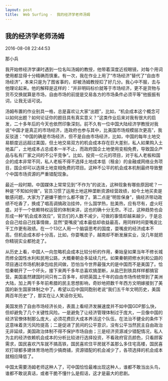 ```yaml
---
layout: post
title:  Web Surfing -  我的经济学老师汤姆
---
```


## 我的经济学老师汤姆
2016-08-08 22:44:53

那小兵

我开始修经济学课时遇到一位名叫汤姆的教授，他带着深度近视眼镜，对每个用词使用都显得十分精确而慎重。有一次，我在作业上用了“市场经济”替代了“自由市场经济”，本来只是为了图省事的，却被汤姆教授扣了好几分。我心中不服，去与他理论起来。他的解释是这样的：“并非明码标价就等于市场经济，更不是货物与货币交换就算是市场，自由市场的前提是交易各方的市场条件必须平等”他振振有词，让我无话可说。

汤姆布置的作业别具一格，总是喜欢让大家“出题”，比如，“机会成本这个概念可以如何出题？如何论证你的题目具有真实意义？”这类作业后来对我有很大的启发，二十多年后的今天也依然印象深刻。前不久有一位中国大陆经济学教授对我说“中国才是真正的市场经济，连政府也参与其中，比美国市场规模层次更高”，我反驳道：“中国的确是市场经济，但不是自由市场经济，比如，中国的每年土地交易额度远远超过美国，但土地交易双方的机会成本存在巨大差别，私人如果购入土地盖厂，土地成本占总成本一半不止，而政府国企土地使用变相免费，导致国企产品与私有厂家之间的不公平竞争”。比如，投资一亿元的项目，对于私人老板和国企的成本非常不同，私人老板不得不选择土地成本低（租金）的金融或网络业务项目，国企却可以选择土地变相免费的项目。这种不公平的机会成本机制最终导致整个中国市场资源的严重错配现象。

最近一段时期，中国媒体上常常见到“不作为”的说法，这种现象有哪些原因呢？一种是“不知如何做”，官员习惯了运用土地这种垄断资源经营政绩，如今土地买卖是敏感问题，大家为了避嫌干脆什么都不做了。第二点是“明哲保身”，搞经济带动政绩不吃香了，换成了唱高调搞政治挂帅，什么国学热，批美热，应有尽有，虚火旺盛。对于一个依赖特权运营的体制来讲，这也的确十分无奈。不过，这种趋势也会形成一种“机会成本效应”，官员们的人数不减少，可做的事情却越来越少，于是总会自己给自己找事情做，显然“耍嘴皮”成本最低却收益最高，用同样时间耍嘴皮比干工作更有政绩。在一个13亿人用一个脑袋思考的国度，耍嘴皮的经济成本不高，但机会成本却十分高，比如，你耍嘴皮子，越南却不断发展实业，没几年就把你精锐实业都抢走了。

从历史上看，中国人一向忽略机会成本比较分析的作用，秦始皇如果当年不修长城而修全国性水利和民用公路，大概秦朝会多延续几代。如果秦朝把修水利和公路的项目通过市场机制承包给民间做，恐怕当今世界最强大的是中国而不是美国了。恰恰秦朝开了一个坏头，接下来两千多年总喜欢搞垄断，从盐巴到铁具样样都搞官营。美国虽然建国时间只有二百多年，却把英国上千年的自由市场传统带到了美洲大陆，加上两千多年前希腊的民主思想影响，奇妙地把数千年西方文明嫁接到了美国的新生国家体制之中了。希望以后中国同胞别老说“我们五千年文明历史，美国两百年历史”了，那实在让人笑话你无知。

美国发扬了自由市场经济长处，表面上看经济发展速度并不如中国GDP那么快，但却避免了几个关键性风险。一是避免了让经济管理体制过于庞大，一旦像中国的经济官僚体制那么庞大，必须花费巨大成本养活这个队伍，在法治不健全的条件下这意味着贪污风险提高；二是促进了民间的公平意识，没有公平当然民主自由政治无非延续，美国政治体制不得不保护市场自由；三是经济资源减少错配情况，私人为主的经济依赖机会成本的分析比较进行选择投资，不看政府官员颜色，只看顾客需求，国民喜欢汽车就不搞高铁，国民喜欢住平房就不盖那么多住宅高楼，国民喜欢打球都多建体育场地而少搞商铺，资源错配的机会减少了，各项选择的机会成本就相应降低了。

中国太需要汤姆老师这种人了，可中国恰恰最难出现这种人，谁都不敢当出头鸟，谁都不敢说真话，或者干脆不懂什么是假话，这才是最大的悲剧。

